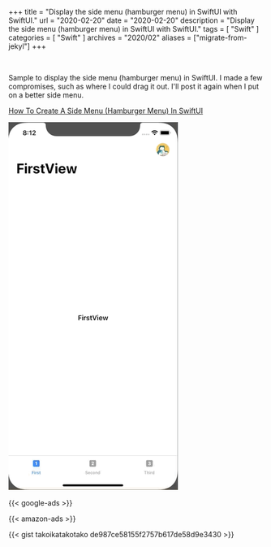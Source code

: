 +++
title =  "Display the side menu (hamburger menu) in SwiftUI with SwiftUI."
url = "2020-02-20"
date = "2020-02-20"
description = "Display the side menu (hamburger menu) in SwiftUI with SwiftUI."
tags = [
    "Swift"
]
categories = [
    "Swift"
]
archives = "2020/02"
aliases = ["migrate-from-jekyl"]
+++

<br>

Sample to display the side menu (hamburger menu) in SwiftUI.
I made a few compromises, such as where I could drag it out. I'll post it again when I put on a better side menu.

[How To Create A Side Menu (Hamburger Menu) In SwiftUI](https://blckbirds.com/post/side-menu-hamburger-menu-in-swiftui/)

![SideMenu](1.gif)


<!-- Google Ads -->
{{< google-ads >}}

<!-- Amazon Ads -->
{{< amazon-ads >}}

{{< gist takoikatakotako de987ce58155f2757b617de58d9e3430 >}}
